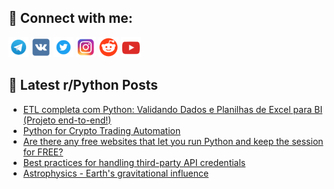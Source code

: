 ## 🔎 Connect with me:
[<img src="https://github.com/bullbesh/bullbesh/blob/main/images/Telegram.png" width="32" height="32" />](https://t.me/bullbesh)
[<img src="https://github.com/bullbesh/bullbesh/blob/main/images/VK.png" width="32" height="32" />](https://vk.com/bullbesh)
[<img src="https://github.com/bullbesh/bullbesh/blob/main/images/Twitter.png" width="32" height="32" />](https://twitter.com/bullbesh1)
[<img src="https://github.com/bullbesh/bullbesh/blob/main/images/Instagram.png" width="32" height="32" />](https://www.instagram.com/bullbesh)
[<img src="https://github.com/bullbesh/bullbesh/blob/main/images/Reddit.png" width="32" height="32" />](https://www.reddit.com/user/bullbesh)
[<img src="https://github.com/bullbesh/bullbesh/blob/main/images/YouTube.png" width="32" height="32" />](https://www.youtube.com/channel/UCtfjRs6uzgq5mfm8S06WTcg)

## 📕 Latest r/Python Posts
<!-- BLOG-POST-LIST:START -->
- [ETL completa com Python: Validando Dados e Planilhas de Excel para BI &lpar;Projeto end-to-end!&rpar;](https://www.reddit.com/r/Python/comments/1jdkn65/etl_completa_com_python_validando_dados_e/)
- [Python for Crypto Trading Automation](https://www.reddit.com/r/Python/comments/1jdghvv/python_for_crypto_trading_automation/)
- [Are there any free websites that let you run Python and keep the session for FREE?](https://www.reddit.com/r/Python/comments/1jde9ej/are_there_any_free_websites_that_let_you_run/)
- [Best practices for handling third-party API credentials](https://www.reddit.com/r/Python/comments/1jdb9fu/best_practices_for_handling_thirdparty_api/)
- [Astrophysics - Earth&#39;s gravitational influence](https://www.reddit.com/r/Python/comments/1jd9vp0/astrophysics_earths_gravitational_influence/)
<!-- BLOG-POST-LIST:END -->
